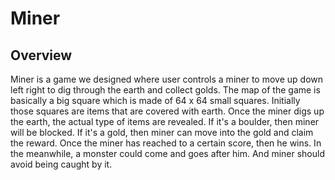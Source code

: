 # Miner

## Overview
Miner is a game we designed where user controls a miner to move up down left right to dig through the earth and collect golds. The map of the game is basically a big square which is made of 64 x 64 small squares. Initially those squares are items that are covered with earth. Once the miner digs up the earth, the actual type of items are revealed. If it's a boulder, then miner will be blocked. If it's a gold, then miner can move into the gold and claim the reward. Once the miner has reached to a certain score, then he wins. In the meanwhile, a monster could come and goes after him. And miner should avoid being caught by it.
